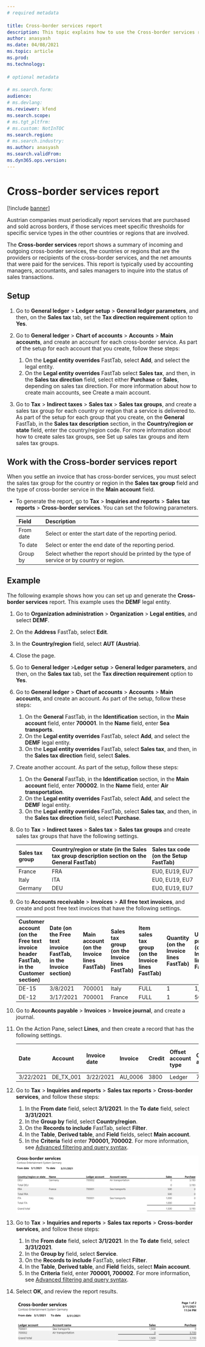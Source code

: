 ```yaml
---
# required metadata

title: Cross-border services report
description: This topic explains how to use the Cross-border services report.
author: anasyash
ms.date: 04/08/2021
ms.topic: article
ms.prod:
ms.technology: 

# optional metadata

# ms.search.form:
audience: 
# ms.devlang: 
ms.reviewer: kfend
ms.search.scope:
# ms.tgt_pltfrm: 
# ms.custom: NotInTOC
ms.search.region: 
# ms.search.industry:
ms.author: anasyash
ms.search.validFrom: 
ms.dyn365.ops.version:
---
```


# Cross-border services report

[!include [banner](../includes/banner.md)]

Austrian companies must periodically report services that are purchased and sold across borders, if those services meet specific thresholds for specific service types in the other countries or regions that are involved.

The **Cross-border services** report shows a summary of incoming and outgoing cross-border services, the countries or regions that are the providers or recipients of the cross-border services, and the net amounts that were paid for the services. This report is typically used by accounting managers, accountants, and sales managers to inquire into the status of sales transactions.

## Setup

1. Go to **General ledger** > **Ledger setup** > **General ledger parameters**, and then, on the **Sales tax** tab, set the **Tax direction requirement** option to **Yes**.
2. Go to **General ledger** > **Chart of accounts** > **Accounts** > **Main accounts**, and create an account for each cross-border service. As part of the setup for each account that you create, follow these steps:

    1. On the **Legal entity overrides** FastTab, select **Add**, and select the legal entity.
    2. On the **Legal entity overrides** FastTab select **Sales tax**, and then, in the **Sales tax direction** field, select either **Purchase** or **Sales**, depending on sales tax direction. For more information about how to create main accounts, see Create a main account.

3. Go to **Tax** > **Indirect taxes** > **Sales tax** > **Sales tax groups**, and create a sales tax group for each country or region that a service is delivered to. As part of the setup for each group that you create, on the **General** FastTab, in the **Sales tax description** section, in the **Country/region or state** field, enter the country/region code. For more information about how to create sales tax groups, see Set up sales tax groups and item sales tax groups.

## Work with the Cross-border services report

When you settle an invoice that has cross-border services, you must select the sales tax group for the country or region in the **Sales tax group** field and the type of cross-border service in the **Main account** field.

- To generate the report, go to **Tax** > **Inquiries and reports** > **Sales tax reports** > **Cross-border services**. You can set the following parameters.

   | Field | Description |
   |-------------------------|-------------------------|
   | From date | Select or enter the start date of the reporting period. |
   | To date | Select or enter the end date of the reporting period. |
   | Group by | Select whether the report should be printed by the type of service or by country or region. |

## Example

The following example shows how you can set up and generate the **Cross-border services** report. This example uses the **DEMF** legal entity.

1. Go to **Organization administration** > **Organization** > **Legal entities**, and select **DEMF**.
2. On the **Address** FastTab, select **Edit**.
3. In the **Country/region** field, select **AUT (Austria)**.
4. Close the page.
5. Go to **General ledger** >**Ledger setup** > **General ledger parameters**, and then, on the **Sales tax** tab, set the **Tax direction requirement** option to **Yes**.
6. Go to **General ledger** > **Chart of accounts** > **Accounts** > **Main accounts**, and create an account. As part of the setup, follow these steps:

    1. On the **General** FastTab, in the **Identification** section, in the **Main account** field, enter **700001**. In the **Name** field, enter **Sea transports**.
    2. On the **Legal entity overrides** FastTab, select **Add**, and select the **DEMF** legal entity.
    3. On the **Legal entity overrides** FastTab, select **Sales tax**, and then, in the **Sales tax direction** field, select **Sales**.

7. Create another account. As part of the setup, follow these steps:

    1. On the **General** FastTab, in the **Identification** section, in the **Main account** field, enter **700002**. In the **Name** field, enter **Air transportation**.
    2. On the **Legal entity overrides** FastTab, select **Add**, and select the **DEMF** legal entity.
    3. On the **Legal entity overrides** FastTab, select **Sales tax**, and then, in the **Sales tax direction** field, select **Purchase**.

8. Go to **Tax** > **Indirect taxes** > **Sales tax** > **Sales tax groups** and create sales tax groups that have the following settings.

    | Sales tax group | Country/region or state (in the Sales tax group description section on the General FastTab) | Sales tax code (on the Setup FastTab) |
    |-------------------------|-------------------------|-------------------------|
    | France | FRA | EU0, EU19, EU7 |
    | Italy | ITA | EU0, EU19, EU7 |
    | Germany | DEU | EU0, EU19, EU7 |

9. Go to **Accounts receivable** > **Invoices** > **All free text invoices**, and create and post free text invoices that have the following settings.

    | Customer account (on the Free text invoice header FastTab, in the Customer section) | Date (on the Free text invoice FastTab, in the Invoice section) | Main account (on the Invoice lines FastTab) | Sales tax group (on the Invoice lines FastTab) | Item sales tax group (on the Invoice lines FastTab) | Quantity (on the Invoice lines FastTab) | Unit price (on the Invoice lines FastTab) |
    |-------------------------|-------------------------|-------------------------|-------------------------|-------------------------|-------------------------|-------------------------|
    | DE-15 | 3/8/2021 | 700001 | Italy | FULL | 1 | 1,000 |
    | DE-12 | 3/17/2021 | 700001 | France | FULL | 1 | 500 |


10. Go to **Accounts payable** > **Invoices** > **Invoice journal**, and create a journal.
11. On the Action Pane, select **Lines**, and then create a record that has the following settings.

    | Date | Account | Invoice date | Invoice | Credit | Offset account type | Offset account | Sales tax group | Item sales tax group |
    |-------------------------|-------------------------|-------------------------|-------------------------|-------------------------|-------------------------|-------------------------|-------------------------|-------------------------|
    | 3/22/2021 | DE_TX_001 | 3/22/2021 | AU_0006 | 3800 | Ledger | 700002 | Germany | FULL |

12. Go to **Tax** > **Inquiries and reports** > **Sales tax reports** > **Cross-border services**, and follow these steps:

    1. In the **From date** field, select **3/1/2021**. In the **To date** field, select **3/31/2021**.
    2. In the **Group by** field, select **Country/region**.
    3. On the **Records to include** FastTab, select **Filter**.
    4. In the **Table**, **Derived table**, and **Field** fields, select **Main account**.     
    5. In the **Criteria** field enter **700001, 700002**. For more information, see [Advanced filtering and query  syntax](../../fin-ops-core/fin-ops/get-started/advanced-filtering-query-options.md).

    ![cross-border-services-report-country.](media/emea-aut-cross-border-services-report-country-region.png)

14. Go to **Tax** > **Inquiries and reports** > **Sales tax reports** > **Cross-border services**, and follow these steps:

    1. In the **From date** field, select **3/1/2021**. In the **To date** field, select **3/31/2021**.
    2. In the **Group by** field, select **Service**.
    3. On the **Records to include** FastTab, select **Filter**.
    4. In the **Table**, **Derived table**, and **Field** fields, select **Main account**.
    5. In the **Criteria** field, enter **700001, 700002**. For more information, see [Advanced filtering and query syntax](../../fin-ops-core/fin-ops/get-started/advanced-filtering-query-options.md).

15. Select **OK**, and review the report results.

    ![cross-border-services-report-service.](media/emea-aut-cross-border-services-report-service.png)
